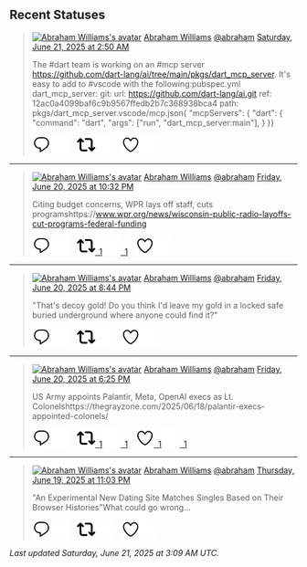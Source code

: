## Recent Statuses

> <a href="https://indieweb.social/@abraham"><img alt="Abraham Williams's avatar" src="https://cdn.masto.host/indiewebsocial/accounts/avatars/109/292/540/382/343/163/original/d00f2e03ce9c85b1.jpg" height="24" width="24" ></a> [Abraham Williams](https://indieweb.social/@abraham) [@abraham](https://indieweb.social/@abraham) [Saturday, June 21, 2025 at 2:50 AM](https://indieweb.social/@abraham/114719080034975768)
>
> The #dart team is working on an #mcp server https://github.com/dart-lang/ai/tree/main/pkgs/dart_mcp_server. It&#39;s easy to add to #vscode with the following:pubspec.yml  dart_mcp_server:    git:      url: https://github.com/dart-lang/ai.git      ref: 12ac0a4099baf6c9b9567ffedb2b7c368938bca4      path: pkgs/dart_mcp_server.vscode/mcp.json{  &quot;mcpServers&quot;: {    &quot;dart&quot;: {      &quot;command&quot;: &quot;dart&quot;,      &quot;args&quot;: [&quot;run&quot;, &quot;dart_mcp_server:main&quot;],    }  }}
>
> [![Reply](./images/reply_light.svg#gh-light-mode-only "Reply")](https://indieweb.social/@abraham/114719080034975768#gh-light-mode-only)[![Reply](./images/reply.svg#gh-dark-mode-only "Reply")](https://indieweb.social/@abraham/114719080034975768#gh-dark-mode-only)&emsp;[![Boost](./images/retweet_light.svg#gh-light-mode-only "Boost")](https://indieweb.social/@abraham/114719080034975768#gh-light-mode-only)[![Boost](./images/retweet.svg#gh-dark-mode-only "Boost")](https://indieweb.social/@abraham/114719080034975768#gh-dark-mode-only)&emsp;[![Favorite](./images/like_light.svg#gh-light-mode-only "Favorite")](https://indieweb.social/@abraham/114719080034975768#gh-light-mode-only)[![Favorite](./images/like.svg#gh-dark-mode-only "Favorite")](https://indieweb.social/@abraham/114719080034975768#gh-dark-mode-only)


---

> <a href="https://indieweb.social/@abraham"><img alt="Abraham Williams's avatar" src="https://cdn.masto.host/indiewebsocial/accounts/avatars/109/292/540/382/343/163/original/d00f2e03ce9c85b1.jpg" height="24" width="24" ></a> [Abraham Williams](https://indieweb.social/@abraham) [@abraham](https://indieweb.social/@abraham) [Friday, June 20, 2025 at 10:32 PM](https://indieweb.social/@abraham/114718064708931970)
>
> Citing budget concerns, WPR lays off staff, cuts programshttps://www.wpr.org/news/wisconsin-public-radio-layoffs-cut-programs-federal-funding
>
> [![Reply](./images/reply_light.svg#gh-light-mode-only "Reply")](https://indieweb.social/@abraham/114718064708931970#gh-light-mode-only)[![Reply](./images/reply.svg#gh-dark-mode-only "Reply")](https://indieweb.social/@abraham/114718064708931970#gh-dark-mode-only)&emsp;[![Boost](./images/retweet_light.svg#gh-light-mode-only "Boost")&ensp;1](https://indieweb.social/@abraham/114718064708931970#gh-light-mode-only)[![Boost](./images/retweet.svg#gh-dark-mode-only "Boost")&ensp;1](https://indieweb.social/@abraham/114718064708931970#gh-dark-mode-only)&emsp;[![Favorite](./images/like_light.svg#gh-light-mode-only "Favorite")](https://indieweb.social/@abraham/114718064708931970#gh-light-mode-only)[![Favorite](./images/like.svg#gh-dark-mode-only "Favorite")](https://indieweb.social/@abraham/114718064708931970#gh-dark-mode-only)


---

> <a href="https://indieweb.social/@abraham"><img alt="Abraham Williams's avatar" src="https://cdn.masto.host/indiewebsocial/accounts/avatars/109/292/540/382/343/163/original/d00f2e03ce9c85b1.jpg" height="24" width="24" ></a> [Abraham Williams](https://indieweb.social/@abraham) [@abraham](https://indieweb.social/@abraham) [Friday, June 20, 2025 at 8:44 PM](https://indieweb.social/@abraham/114717640243080431)
>
> &quot;That&#39;s decoy gold! Do you think I&#39;d leave my gold in a locked safe buried underground where anyone could find it?&quot;
>
> [![Reply](./images/reply_light.svg#gh-light-mode-only "Reply")](https://indieweb.social/@abraham/114717640243080431#gh-light-mode-only)[![Reply](./images/reply.svg#gh-dark-mode-only "Reply")](https://indieweb.social/@abraham/114717640243080431#gh-dark-mode-only)&emsp;[![Boost](./images/retweet_light.svg#gh-light-mode-only "Boost")](https://indieweb.social/@abraham/114717640243080431#gh-light-mode-only)[![Boost](./images/retweet.svg#gh-dark-mode-only "Boost")](https://indieweb.social/@abraham/114717640243080431#gh-dark-mode-only)&emsp;[![Favorite](./images/like_light.svg#gh-light-mode-only "Favorite")](https://indieweb.social/@abraham/114717640243080431#gh-light-mode-only)[![Favorite](./images/like.svg#gh-dark-mode-only "Favorite")](https://indieweb.social/@abraham/114717640243080431#gh-dark-mode-only)


---

> <a href="https://indieweb.social/@abraham"><img alt="Abraham Williams's avatar" src="https://cdn.masto.host/indiewebsocial/accounts/avatars/109/292/540/382/343/163/original/d00f2e03ce9c85b1.jpg" height="24" width="24" ></a> [Abraham Williams](https://indieweb.social/@abraham) [@abraham](https://indieweb.social/@abraham) [Friday, June 20, 2025 at 6:25 PM](https://indieweb.social/@abraham/114717092204946301)
>
> US Army appoints Palantir, Meta, OpenAI execs as Lt. Colonelshttps://thegrayzone.com/2025/06/18/palantir-execs-appointed-colonels/
>
> [![Reply](./images/reply_light.svg#gh-light-mode-only "Reply")](https://indieweb.social/@abraham/114717092204946301#gh-light-mode-only)[![Reply](./images/reply.svg#gh-dark-mode-only "Reply")](https://indieweb.social/@abraham/114717092204946301#gh-dark-mode-only)&emsp;[![Boost](./images/retweet_light.svg#gh-light-mode-only "Boost")&ensp;1](https://indieweb.social/@abraham/114717092204946301#gh-light-mode-only)[![Boost](./images/retweet.svg#gh-dark-mode-only "Boost")&ensp;1](https://indieweb.social/@abraham/114717092204946301#gh-dark-mode-only)&emsp;[![Favorite](./images/like_light.svg#gh-light-mode-only "Favorite")&ensp;1](https://indieweb.social/@abraham/114717092204946301#gh-light-mode-only)[![Favorite](./images/like.svg#gh-dark-mode-only "Favorite")&ensp;1](https://indieweb.social/@abraham/114717092204946301#gh-dark-mode-only)


---

> <a href="https://indieweb.social/@abraham"><img alt="Abraham Williams's avatar" src="https://cdn.masto.host/indiewebsocial/accounts/avatars/109/292/540/382/343/163/original/d00f2e03ce9c85b1.jpg" height="24" width="24" ></a> [Abraham Williams](https://indieweb.social/@abraham) [@abraham](https://indieweb.social/@abraham) [Thursday, June 19, 2025 at 11:03 PM](https://indieweb.social/@abraham/114712526122538712)
>
> &quot;An Experimental New Dating Site Matches Singles Based on Their Browser Histories&quot;What could go wrong...
>
> [![Reply](./images/reply_light.svg#gh-light-mode-only "Reply")](https://indieweb.social/@abraham/114712526122538712#gh-light-mode-only)[![Reply](./images/reply.svg#gh-dark-mode-only "Reply")](https://indieweb.social/@abraham/114712526122538712#gh-dark-mode-only)&emsp;[![Boost](./images/retweet_light.svg#gh-light-mode-only "Boost")](https://indieweb.social/@abraham/114712526122538712#gh-light-mode-only)[![Boost](./images/retweet.svg#gh-dark-mode-only "Boost")](https://indieweb.social/@abraham/114712526122538712#gh-dark-mode-only)&emsp;[![Favorite](./images/like_light.svg#gh-light-mode-only "Favorite")](https://indieweb.social/@abraham/114712526122538712#gh-light-mode-only)[![Favorite](./images/like.svg#gh-dark-mode-only "Favorite")](https://indieweb.social/@abraham/114712526122538712#gh-dark-mode-only)


_Last updated Saturday, June 21, 2025 at 3:09 AM UTC._
